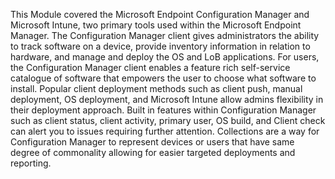 This Module covered the Microsoft Endpoint Configuration Manager and Microsoft Intune, two primary tools used within the Microsoft Endpoint Manager. The Configuration Manager client gives administrators the ability to track software on a device, provide inventory information in relation to hardware, and manage and deploy the OS and LoB applications. For users, the Configuration Manager client enables a feature rich self-service catalogue of software that empowers the user to choose what software to install. Popular client deployment methods such as client push, manual deployment, OS deployment, and Microsoft Intune allow admins flexibility in their deployment approach. Built in features within Configuration Manager such as client status, client activity, primary user, OS build, and Client check can alert you to issues requiring further attention. Collections are a way for Configuration Manager to represent devices or users that have same degree of commonality allowing for easier targeted deployments and reporting.
